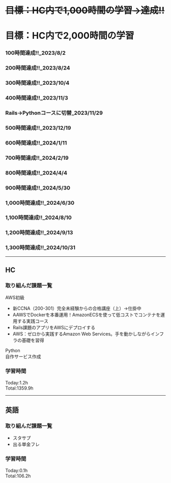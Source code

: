 # ~~目標：HC内で1,000時間の学習→達成!!~~
# 目標：HC内で2,000時間の学習
### 100時間達成!!_2023/8/2
### 200時間達成!!_2023/8/24
### 300時間達成!!_2023/10/4
### 400時間達成!!_2023/11/3
### Rails→Pythonコースに切替_2023/11/29
### 500時間達成!!_2023/12/19
### 600時間達成!!_2024/1/11
### 700時間達成!!_2024/2/19
### 800時間達成!!_2024/4/4
### 900時間達成!!_2024/5/30
### 1,000時間達成!!_2024/6/30
### 1,100時間達成!!_2024/8/10
### 1,200時間達成!!_2024/9/13
### 1,300時間達成!!_2024/10/31

------------------------------------------
## HC
### 取り組んだ課題一覧
AWS初級
- 新CCNA（200-301）完全未経験からの合格講座（上）→仕掛中
- AAWSでDockerを本番運用！AmazonECSを使って低コストでコンテナを運用する実践コース
- Rails課題のアプリをAWSにデプロイする
- AWS：ゼロから実践するAmazon Web Services。手を動かしながらインフラの基礎を習得

Python<br>
自作サービス作成

### 学習時間
Today:1.2h<br>
Total:1359.9h

------------------------------------------
## 英語
### 取り組んだ課題一覧
- スタサプ
- 出る単金フレ

### 学習時間
Today:0.1h<br>
Total:106.2h